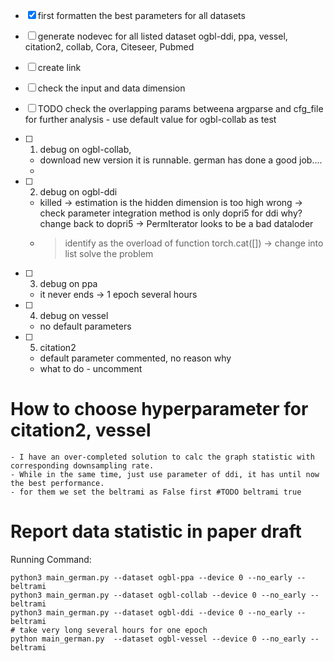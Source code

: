 - [x]  first formatten the best parameters for all datasets 
- [ ]  generate nodevec for all listed dataset ogbl-ddi, ppa, vessel, citation2, collab, Cora, Citeseer, Pubmed 
- [ ]  create link
- [ ]  check the input and data dimension 
- [ ]  TODO check the overlapping params betweena argparse and cfg_file for further analysis - use default value for ogbl-collab as test

- [ ] 1. debug on ogbl-collab, 
    - download new version it is runnable. german has done a good job....
    - 
- [ ] 2. debug on ogbl-ddi 
    - killed -> estimation is the hidden dimension is too high wrong
             -> check parameter integration method is only dopri5 for ddi  why? change back to dopri5
             -> PermIterator looks to be a bad dataloder
    - > identify as the overload of function torch.cat([]) -> change into list solve the problem 
- [ ] 3. debug on ppa 
    - it never ends -> 1 epoch several hours 

- [ ] 4. debug on vessel 
    - no default parameters 

- [ ] 5. citation2 
    - default parameter commented, no reason why
    - what to do -  uncomment

# How to choose hyperparameter for citation2, vessel 
    - I have an over-completed solution to calc the graph statistic with corresponding downsampling rate. 
    - While in the same time, just use parameter of ddi, it has until now the best performance.
    - for them we set the beltrami as False first #TODO beltrami true 

# Report data statistic in paper draft

Running Command:
```
python3 main_german.py --dataset ogbl-ppa --device 0 --no_early --beltrami 
python3 main_german.py --dataset ogbl-collab --device 0 --no_early --beltrami 
python3 main_german.py --dataset ogbl-ddi --device 0 --no_early --beltrami  
# take very long several hours for one epoch
python main_german.py  --dataset ogbl-vessel --device 0 --no_early --beltrami
```
